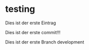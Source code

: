 # testing

Dies ist der erste Eintrag

Dies ist der erste commit!!!

Dies ist der erste Branch development
